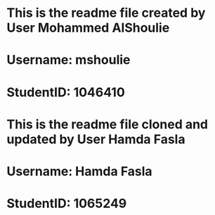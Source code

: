 # This is the readme file created by User Mohammed AlShoulie
# Username: mshoulie
# StudentID: 1046410

# This is the readme file cloned and updated by User Hamda Fasla
# Username: Hamda Fasla
# StudentID: 1065249